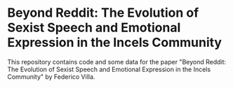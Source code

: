 # Beyond Reddit: The Evolution of Sexist Speech and Emotional Expression in the Incels Community

This repository contains code and some data for the paper "Beyond Reddit: The Evolution of Sexist Speech and Emotional 
Expression in the Incels Community" by Federico Villa.
